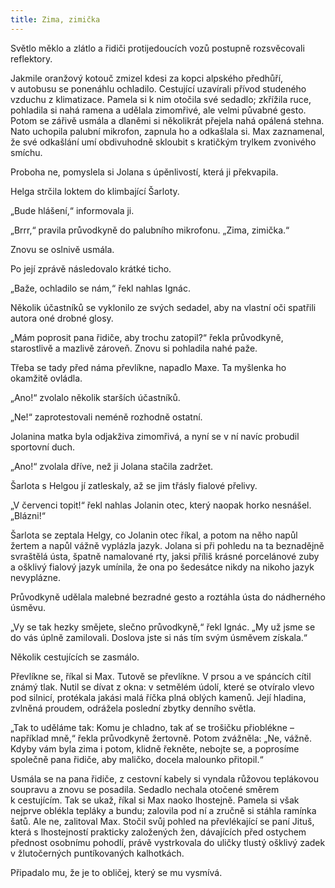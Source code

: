 ```yaml
---
title: Zima, zimička
---
```


Světlo měklo a zlátlo a řidiči protijedoucích vozů postupně rozsvěcovali reflektory.

Jakmile oranžový kotouč zmizel kdesi za kopci alpského předhůří, v autobusu se ponenáhlu ochladilo. Cestující uzavírali přívod studeného vzduchu z klimatizace. Pamela si k nim otočila své sedadlo; zkřížila ruce, pohladila si nahá ramena a udělala zimomřivé, ale velmi půvabné gesto. Potom se zářivě usmála a dlaněmi si několikrát přejela nahá opálená stehna. Nato uchopila palubní mikrofon, zapnula ho a odkašlala si. Max zaznamenal, že své odkašlání umí obdivuhodně skloubit s kratičkým trylkem zvonivého smíchu.

Proboha ne, pomyslela si Jolana s úpěnlivostí, která ji překvapila.

Helga strčila loktem do klimbající Šarloty.

„Bude hlášení,“ informovala ji.

„Brrr,“ pravila průvodkyně do palubního mikrofonu. „Zima, zimička.“

Znovu se oslnivě usmála.

Po její zprávě následovalo krátké ticho.

„Baže, ochladilo se nám,“ řekl nahlas Ignác.

Několik účastníků se vyklonilo ze svých sedadel, aby na vlastní oči spatřili autora oné drobné glosy.

„Mám poprosit pana řidiče, aby trochu zatopil?“ řekla průvodkyně, starostlivě a mazlivě zároveň. Znovu si pohladila nahé paže.

Třeba se tady před náma převlíkne, napadlo Maxe. Ta myšlenka ho okamžitě ovládla.

„Ano!“ zvolalo několik starších účastníků.

„Ne!“ zaprotestovali neméně rozhodně ostatní.

Jolanina matka byla odjakživa zimomřivá, a nyní se v ní navíc probudil sportovní duch.

„Ano!“ zvolala dříve, než ji Jolana stačila zadržet.

Šarlota s Helgou jí zatleskaly, až se jim třásly fialové přelivy.

„V červenci topit!“ řekl nahlas Jolanin otec, který naopak horko nesnášel. „Blázni!“

Šarlota se zeptala Helgy, co Jolanin otec říkal, a potom na něho napůl žertem a napůl vážně vyplázla jazyk. Jolana si při pohledu na ta beznadějně svraštělá ústa, špatně namalované rty, jaksi příliš krásné porcelánové zuby a ošklivý fialový jazyk umínila, že ona po šedesátce nikdy na nikoho jazyk nevyplázne.

Průvodkyně udělala malebné bezradné gesto a roztáhla ústa do nádherného úsměvu.

„Vy se tak hezky smějete, slečno průvodkyně,“ řekl Ignác. „My už jsme se do vás úplně zamilovali. Doslova jste si nás tím svým úsměvem získala.“

Několik cestujících se zasmálo.

Převlíkne se, říkal si Max. Tutově se převlíkne. V prsou a ve spáncích cítil známý tlak. Nutil se dívat z okna: v setmělém údolí, které se otvíralo vlevo pod silnicí, protékala jakási malá říčka plná oblých kamenů. Její hladina, zvlněná proudem, odrážela poslední zbytky denního světla.

„Tak to uděláme tak: Komu je chladno, tak ať se trošičku přioblék­ne – například mně,“ řekla průvodkyně žertovně. Potom zvážněla: „Ne, vážně. Kdyby vám byla zima i potom, klidně řekněte, nebojte se, a poprosíme společně pana řidiče, aby maličko, docela malounko přitopil.“

Usmála se na pana řidiče, z cestovní kabely si vyndala růžovou teplákovou soupravu a znovu se posadila. Sedadlo nechala otočené směrem k cestujícím. Tak se ukaž, říkal si Max naoko lhostejně. Pamela si však nejprve oblékla tepláky a bundu; zalovila pod ní a zručně si stáhla ramínka šatů. Ale ne, zalitoval Max. Stočil svůj pohled na převlékající se paní Jituš, která s lhostejností prakticky založených žen, dávajících před ostychem přednost osobnímu pohodlí, právě vystrkovala do uličky tlustý ošklivý zadek v žlutočerných puntíkovaných kalhotkách.

Připadalo mu, že je to obličej, který se mu vysmívá.
